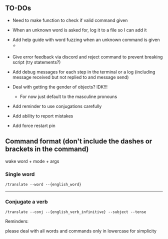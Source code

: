 ## TO-DOs

- Need to make function to check if valid command given

- When an unknown word is asked for, log it to a file so I can add it

- Add help guide with word fuzzing when an unknown command is given ⭐️

- Give error feedback via discord and reject command to prevent breaking script (try statements?)

- Add debug messages for each step in the terminal or a log (including message received but not replied to and message send)

- Deal with getting the gender of objects? IDK!!!
    - For now just default to the masculine pronouns

- Add reminder to use conjugations carefully

- Add ability to report mistakes

- Add force restart pin

## Command format (don't include the dashes or brackets in the command)

wake word + mode + args

### Single word

`/translate --word --{english_word}`

---

### Conjugate a verb

`/translate --conj --{english_verb_infinitive} --subject --tense`

Reminders:

please deal with all words and commands only in lowercase for simplicity